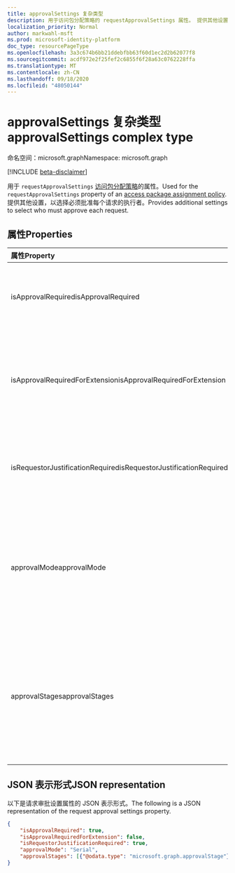 ```yaml
---
title: approvalSettings 复杂类型
description: 用于访问包分配策略的 requestApprovalSettings 属性。 提供其他设置，以选择必须批准每个请求的执行者。
localization_priority: Normal
author: markwahl-msft
ms.prod: microsoft-identity-platform
doc_type: resourcePageType
ms.openlocfilehash: 3a3c674b6bb21ddebfbb63f60d1ec2d2b62077f8
ms.sourcegitcommit: acdf972e2f25fef2c6855f6f28a63c0762228ffa
ms.translationtype: MT
ms.contentlocale: zh-CN
ms.lasthandoff: 09/18/2020
ms.locfileid: "48050144"
---
```

# <a name="approvalsettings-complex-type"></a><span data-ttu-id="2fe9a-104">approvalSettings 复杂类型</span><span class="sxs-lookup"><span data-stu-id="2fe9a-104">approvalSettings complex type</span></span>

<span data-ttu-id="2fe9a-105">命名空间：microsoft.graph</span><span class="sxs-lookup"><span data-stu-id="2fe9a-105">Namespace: microsoft.graph</span></span>

[!INCLUDE [beta-disclaimer](../../includes/beta-disclaimer.md)]

<span data-ttu-id="2fe9a-106">用于 `requestApprovalSettings` [访问包分配策略](accesspackageassignmentpolicy.md)的属性。</span><span class="sxs-lookup"><span data-stu-id="2fe9a-106">Used for the `requestApprovalSettings` property of an [access package assignment policy](accesspackageassignmentpolicy.md).</span></span> <span data-ttu-id="2fe9a-107">提供其他设置，以选择必须批准每个请求的执行者。</span><span class="sxs-lookup"><span data-stu-id="2fe9a-107">Provides additional settings to select who must approve each request.</span></span> 

## <a name="properties"></a><span data-ttu-id="2fe9a-108">属性</span><span class="sxs-lookup"><span data-stu-id="2fe9a-108">Properties</span></span>

| <span data-ttu-id="2fe9a-109">属性</span><span class="sxs-lookup"><span data-stu-id="2fe9a-109">Property</span></span>                     | <span data-ttu-id="2fe9a-110">类型</span><span class="sxs-lookup"><span data-stu-id="2fe9a-110">Type</span></span>                      | <span data-ttu-id="2fe9a-111">说明</span><span class="sxs-lookup"><span data-stu-id="2fe9a-111">Description</span></span> |
| :--------------------------- | :------------------------ | :---------- |
| <span data-ttu-id="2fe9a-112">isApprovalRequired</span><span class="sxs-lookup"><span data-stu-id="2fe9a-112">isApprovalRequired</span></span> | <span data-ttu-id="2fe9a-113">Boolean</span><span class="sxs-lookup"><span data-stu-id="2fe9a-113">Boolean</span></span> | <span data-ttu-id="2fe9a-114">如果为 false，则此策略中的请求不需要审批。</span><span class="sxs-lookup"><span data-stu-id="2fe9a-114">If false, then approval is not required for requests in this policy.</span></span> |
| <span data-ttu-id="2fe9a-115">isApprovalRequiredForExtension</span><span class="sxs-lookup"><span data-stu-id="2fe9a-115">isApprovalRequiredForExtension</span></span> | <span data-ttu-id="2fe9a-116">Boolean</span><span class="sxs-lookup"><span data-stu-id="2fe9a-116">Boolean</span></span>| <span data-ttu-id="2fe9a-117">如果为 false，则已有分配扩展其工作分配的用户不需要进行审批。</span><span class="sxs-lookup"><span data-stu-id="2fe9a-117">If false, then approval is not required for a user who already has an assignment to extend their assignment.</span></span> |
| <span data-ttu-id="2fe9a-118">isRequestorJustificationRequired</span><span class="sxs-lookup"><span data-stu-id="2fe9a-118">isRequestorJustificationRequired</span></span> | <span data-ttu-id="2fe9a-119">Boolean</span><span class="sxs-lookup"><span data-stu-id="2fe9a-119">Boolean</span></span> | <span data-ttu-id="2fe9a-120">指示请求者是否需要提供其请求中的理由。</span><span class="sxs-lookup"><span data-stu-id="2fe9a-120">Indicates whether the requestor is required to supply a justification in their request.</span></span> |
| <span data-ttu-id="2fe9a-121">approvalMode</span><span class="sxs-lookup"><span data-stu-id="2fe9a-121">approvalMode</span></span>| <span data-ttu-id="2fe9a-122">String</span><span class="sxs-lookup"><span data-stu-id="2fe9a-122">String</span></span> | <span data-ttu-id="2fe9a-123">`NoApproval`或中的 `SingleStage` 一个 `Serial` 。</span><span class="sxs-lookup"><span data-stu-id="2fe9a-123">One of `NoApproval`, `SingleStage` or `Serial`.</span></span> <span data-ttu-id="2fe9a-124">`NoApproval`时使用的是 `isApprovalRequired` false。</span><span class="sxs-lookup"><span data-stu-id="2fe9a-124">The `NoApproval` is used when `isApprovalRequired` is false.</span></span> |
| <span data-ttu-id="2fe9a-125">approvalStages</span><span class="sxs-lookup"><span data-stu-id="2fe9a-125">approvalStages</span></span> | <span data-ttu-id="2fe9a-126">[approvalStage](approvalstage.md) 集合</span><span class="sxs-lookup"><span data-stu-id="2fe9a-126">[approvalStage](approvalstage.md) collection</span></span>| <span data-ttu-id="2fe9a-127">如果需要审批，则此集合的一个或两个元素将定义每个审批阶段。</span><span class="sxs-lookup"><span data-stu-id="2fe9a-127">If approval is required, the one or two elements of this collection define each of the stages of approval.</span></span> <span data-ttu-id="2fe9a-128">如果不需要审批，则为空数组。</span><span class="sxs-lookup"><span data-stu-id="2fe9a-128">An empty array if no approval is required.</span></span>  |

## <a name="json-representation"></a><span data-ttu-id="2fe9a-129">JSON 表示形式</span><span class="sxs-lookup"><span data-stu-id="2fe9a-129">JSON representation</span></span>

<span data-ttu-id="2fe9a-130">以下是请求审批设置属性的 JSON 表示形式。</span><span class="sxs-lookup"><span data-stu-id="2fe9a-130">The following is a JSON representation of the request approval settings property.</span></span>

<!-- {
  "blockType": "resource",
  "optionalProperties": [

  ],
  "@odata.type": "microsoft.graph.approvalSettings",
  "baseType": ""
}-->

```json
{
    "isApprovalRequired": true,
    "isApprovalRequiredForExtension": false,
    "isRequestorJustificationRequired": true,
    "approvalMode": "Serial",
    "approvalStages": [{"@odata.type": "microsoft.graph.approvalStage"}]
}
```

<!-- uuid: 16cd6b66-4b1a-43a1-adaf-3a886856ed98
2019-02-04 14:57:30 UTC -->
<!-- {
  "type": "#page.annotation",
  "description": "approvalSettings complex type",
  "keywords": "",
  "section": "documentation",
  "tocPath": ""
}-->


